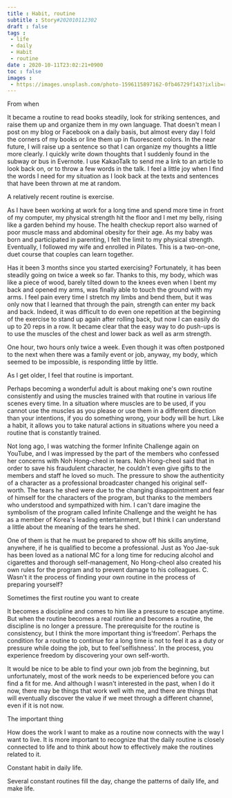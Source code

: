 ```yaml
---
title : Habit, routine
subtitle : Story#202010112302
draft : false
tags :
 - life
 - daily
 - Habit
 - routine
date : 2020-10-11T23:02:21+0900
toc : false
images : 
 - https://images.unsplash.com/photo-1596115897162-0fb46729f143?ixlib=rb-1.2.1&q=80&fm=jpg&crop=entropy&cs=tinysrgb&w=1080&fit=max&ixid=eyJhcHBfaWQiOjE1NTU0OX0
---
```

From when  

It became a routine to read books steadily, look for striking sentences, and raise them up and organize them in my own language. That doesn't mean I post on my blog or Facebook on a daily basis, but almost every day I fold the corners of my books or line them up in fluorescent colors. In the near future, I will raise up a sentence so that I can organize my thoughts a little more clearly. I quickly write down thoughts that I suddenly found in the subway or bus in Evernote. I use KakaoTalk to send me a link to an article to look back on, or to throw a few words in the talk. I feel a little joy when I find the words I need for my situation as I look back at the texts and sentences that have been thrown at me at random.  

A relatively recent routine is exercise.  

As I have been working at work for a long time and spend more time in front of my computer, my physical strength hit the floor and I met my belly, rising like a garden behind my house. The health checkup report also warned of poor muscle mass and abdominal obesity for their age. As my baby was born and participated in parenting, I felt the limit to my physical strength. Eventually, I followed my wife and enrolled in Pilates. This is a two-on-one, duet course that couples can learn together.  

Has it been 3 months since you started exercising? Fortunately, it has been steadily going on twice a week so far. Thanks to this, my body, which was like a piece of wood, barely tilted down to the knees even when I bent my back and opened my arms, was finally able to touch the ground with my arms. I feel pain every time I stretch my limbs and bend them, but it was only now that I learned that through the pain, strength can enter my back and back. Indeed, it was difficult to do even one repetition at the beginning of the exercise to stand up again after rolling back, but now I can easily do up to 20 reps in a row. It became clear that the easy way to do push-ups is to use the muscles of the chest and lower back as well as arm strength.  

One hour, two hours only twice a week. Even though it was often postponed to the next when there was a family event or job, anyway, my body, which seemed to be impossible, is responding little by little.  

As I get older, I feel that routine is important.  

Perhaps becoming a wonderful adult is about making one's own routine consistently and using the muscles trained with that routine in various life scenes every time. In a situation where muscles are to be used, if you cannot use the muscles as you please or use them in a different direction than your intentions, if you do something wrong, your body will be hurt. Like a habit, it allows you to take natural actions in situations where you need a routine that is constantly trained.  

Not long ago, I was watching the former Infinite Challenge again on YouTube, and I was impressed by the part of the members who confessed her concerns with Noh Hong-cheol in tears. Noh Hong-cheol said that in order to save his fraudulent character, he couldn't even give gifts to the members and staff he loved so much. The pressure to show the authenticity of a character as a professional broadcaster changed his original self-worth. The tears he shed were due to the changing disappointment and fear of himself for the characters of the program, but thanks to the members who understood and sympathized with him. I can't dare imagine the symbolism of the program called Infinite Challenge and the weight he has as a member of Korea's leading entertainment, but I think I can understand a little about the meaning of the tears he shed.  

One of them is that he must be prepared to show off his skills anytime, anywhere, if he is qualified to become a professional. Just as Yoo Jae-suk has been loved as a national MC for a long time for reducing alcohol and cigarettes and thorough self-management, No Hong-cheol also created his own rules for the program and to prevent damage to his colleagues. C. Wasn't it the process of finding your own routine in the process of preparing yourself?  

Sometimes the first routine you want to create  

It becomes a discipline and comes to him like a pressure to escape anytime. But when the routine becomes a real routine and becomes a routine, the discipline is no longer a pressure. The prerequisite for the routine is consistency, but I think the more important thing is'freedom'. Perhaps the condition for a routine to continue for a long time is not to feel it as a duty or pressure while doing the job, but to feel'selfishness'. In the process, you experience freedom by discovering your own self-worth.  

It would be nice to be able to find your own job from the beginning, but unfortunately, most of the work needs to be experienced before you can find a fit for me. And although I wasn't interested in the past, when I do it now, there may be things that work well with me, and there are things that will eventually discover the value if we meet through a different channel, even if it is not now.  

The important thing  

How does the work I want to make as a routine now connects with the way I want to live. It is more important to recognize that the daily routine is closely connected to life and to think about how to effectively make the routines related to it.  

Constant habit in daily life.  

Several constant routines fill the day, change the patterns of daily life, and make life.